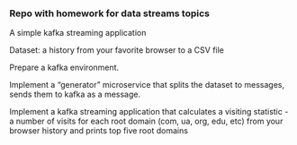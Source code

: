 ### Repo with homework for data streams topics

A simple kafka streaming application

Dataset: a history from your favorite browser to a CSV file

Prepare a kafka environment.

Implement a “generator” microservice that splits the dataset to messages, sends them to kafka as a message. 

Implement a kafka streaming application that calculates a visiting statistic - a number of visits for each root domain (com, ua, org, edu, etc) from your browser history and prints top five root domains
